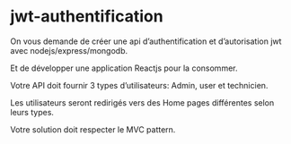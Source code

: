 # jwt-authentification


On vous demande de créer une api d’authentification et d’autorisation jwt avec nodejs/express/mongodb.

Et de développer une application Reactjs pour la consommer.

Votre API doit fournir 3 types d’utilisateurs: Admin, user et technicien.

Les utilisateurs seront redirigés vers des Home pages différentes selon leurs types.

Votre solution doit respecter le MVC pattern.
